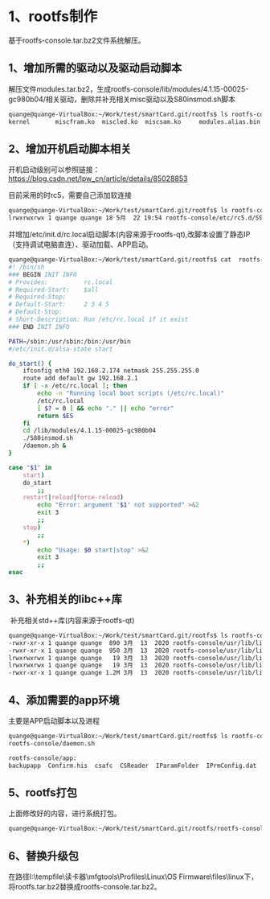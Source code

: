 # 1、rootfs制作



基于rootfs-console.tar.bz2文件系统解压。

## 1、增加所需的驱动以及驱动启动脚本

​	解压文件modules.tar.bz2，生成rootfs-console/lib/modules/4.1.15-00025-gc980b04/相关驱动，删除并补充相关misc驱动以及S80insmod.sh脚本

```sh
quange@quange-VirtualBox:~/Work/test/smartCard.git/rootfs$ ls rootfs-console/lib/modules/4.1.15-00025-gc980b04/
kernel       miscfram.ko  miscled.ko  miscsam.ko     modules.alias.bin  modules.builtin.bin  modules.dep.bin  modules.order    modules.symbols      S80insmod.sh  miscbeep.ko  miscgpio.ko  miscnfc.ko  modules.alias  modules.builtin    modules.dep          modules.devname  modules.softdep  modules.symbols.bin
```



## 2、增加开机启动脚本相关

开机启动级别可以参照链接：https://blog.csdn.net/lpw_cn/article/details/85028853

目前采用的时rc5，需要自己添加软连接

```sh
quange@quange-VirtualBox:~/Work/test/smartCard.git/rootfs$ ls rootfs-console/etc/rc5.d/S99rc.local -alh
lrwxrwxrwx 1 quange quange 18 5月  22 19:54 rootfs-console/etc/rc5.d/S99rc.local -> ../init.d/rc.local

```



并增加/etc/init.d/rc.local启动脚本(内容来源于rootfs-qt),改脚本设置了静态IP（支持调试电脑直连）、驱动加载、APP启动。

```sh
quange@quange-VirtualBox:~/Work/test/smartCard.git/rootfs$ cat  rootfs-console/etc/init.d/rc.local 
#! /bin/sh
### BEGIN INIT INFO
# Provides:          rc.local
# Required-Start:    $all
# Required-Stop:
# Default-Start:     2 3 4 5
# Default-Stop:
# Short-Description: Run /etc/rc.local if it exist
### END INIT INFO

PATH=/sbin:/usr/sbin:/bin:/usr/bin
#/etc/init.d/alsa-state start

do_start() {
	ifconfig eth0 192.168.2.174 netmask 255.255.255.0
	route add default gw 192.168.2.1
	if [ -x /etc/rc.local ]; then
		echo -n "Running local boot scripts (/etc/rc.local)"
		/etc/rc.local
		[ $? = 0 ] && echo "." || echo "error"
		return $ES
	fi
	cd /lib/modules/4.1.15-00025-gc980b04
	./S80insmod.sh
	/daemon.sh &
}

case "$1" in
    start)
	do_start
        ;;
    restart|reload|force-reload)
        echo "Error: argument '$1' not supported" >&2
        exit 3
        ;;
    stop)
        ;;
    *)
        echo "Usage: $0 start|stop" >&2
        exit 3
        ;;
esac

```



## 3、补充相关的libc++库

​	补充相关std++库(内容来源于rootfs-qt)

```sh
quange@quange-VirtualBox:~/Work/test/smartCard.git/rootfs$ ls rootfs-console/usr/lib/libstdc++* -alh
-rwxr-xr-x 1 quange quange  890 3月  13  2020 rootfs-console/usr/lib/libstdc++fs.la
-rwxr-xr-x 1 quange quange  950 3月  13  2020 rootfs-console/usr/lib/libstdc++.la
lrwxrwxrwx 1 quange quange   19 3月  13  2020 rootfs-console/usr/lib/libstdc++.so -> libstdc++.so.6.0.21
lrwxrwxrwx 1 quange quange   19 3月  13  2020 rootfs-console/usr/lib/libstdc++.so.6 -> libstdc++.so.6.0.21
-rwxr-xr-x 1 quange quange 1.2M 3月  13  2020 rootfs-console/usr/lib/libstdc++.so.6.0.21
```



## 4、添加需要的app环境

主要是APP启动脚本以及进程

```sh
quange@quange-VirtualBox:~/Work/test/smartCard.git/rootfs$ ls rootfs-console/daemon.sh  rootfs-console/app 
rootfs-console/daemon.sh

rootfs-console/app:
backupapp  Confirm.his  csafc  CSReader  IParamFolder  IPrmConfig.dat  ParamFolder  PrmConfig.dat  Tmp

```



## 5、rootfs打包

上面修改好的内容，进行系统打包。

```sh
quange@quange-VirtualBox:~/Work/test/smartCard.git/rootfs/rootfs-console$ tar cvjf rootfs.tar.bz2 *
```



## 6、替换升级包

在路径I:\tempfile\读卡器\mfgtools\Profiles\Linux\OS Firmware\files\linux下，将rootfs.tar.bz2替换成rootfs-console.tar.bz2。

